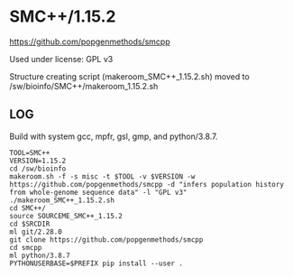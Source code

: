 SMC++/1.15.2
============

<https://github.com/popgenmethods/smcpp>

Used under license:
GPL v3

Structure creating script (makeroom_SMC++_1.15.2.sh) moved to /sw/bioinfo/SMC++/makeroom_1.15.2.sh


LOG
---

Build with system gcc, mpfr, gsl, gmp, and python/3.8.7.


    TOOL=SMC++
    VERSION=1.15.2
    cd /sw/bioinfo
    makeroom.sh -f -s misc -t $TOOL -v $VERSION -w https://github.com/popgenmethods/smcpp -d "infers population history from whole-genome sequence data" -l "GPL v3"
    ./makeroom_SMC++_1.15.2.sh 
    cd SMC++/
    source SOURCEME_SMC++_1.15.2 
    cd $SRCDIR
    ml git/2.28.0
    git clone https://github.com/popgenmethods/smcpp
    cd smcpp
    ml python/3.8.7
    PYTHONUSERBASE=$PREFIX pip install --user .
